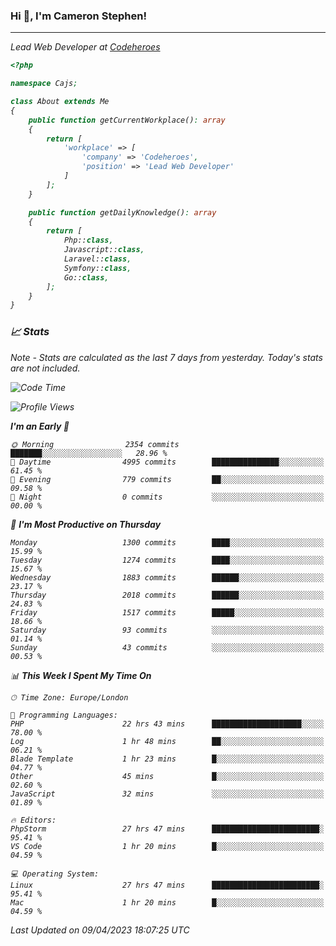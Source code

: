### Hi 👋, I'm Cameron Stephen!
<hr>
<p><em>Lead Web Developer at <a href="https://codeheroes.co.uk">Codeheroes</a></p>


```php
<?php

namespace Cajs;

class About extends Me
{
    public function getCurrentWorkplace(): array
    {
        return [
            'workplace' => [
                'company' => 'Codeheroes',
                'position' => 'Lead Web Developer'
            ]
        ];
    }

    public function getDailyKnowledge(): array
    {
        return [
            Php::class,
            Javascript::class,
            Laravel::class,
            Symfony::class,
            Go::class,
        ];
    }
}
```

### 📈 Stats
<p><em>Note - Stats are calculated as the last 7 days from yesterday. Today's stats are not included.</em></p>


<!--START_SECTION:waka-->
![Code Time](http://img.shields.io/badge/Code%20Time-3%2C292%20hrs%2040%20mins-blue)

![Profile Views](http://img.shields.io/badge/Profile%20Views-0-blue)

**I'm an Early 🐤** 

```text
🌞 Morning                2354 commits        ███████░░░░░░░░░░░░░░░░░░   28.96 % 
🌆 Daytime                4995 commits        ███████████████░░░░░░░░░░   61.45 % 
🌃 Evening                779 commits         ██░░░░░░░░░░░░░░░░░░░░░░░   09.58 % 
🌙 Night                  0 commits           ░░░░░░░░░░░░░░░░░░░░░░░░░   00.00 % 
```
📅 **I'm Most Productive on Thursday** 

```text
Monday                   1300 commits        ████░░░░░░░░░░░░░░░░░░░░░   15.99 % 
Tuesday                  1274 commits        ████░░░░░░░░░░░░░░░░░░░░░   15.67 % 
Wednesday                1883 commits        ██████░░░░░░░░░░░░░░░░░░░   23.17 % 
Thursday                 2018 commits        ██████░░░░░░░░░░░░░░░░░░░   24.83 % 
Friday                   1517 commits        █████░░░░░░░░░░░░░░░░░░░░   18.66 % 
Saturday                 93 commits          ░░░░░░░░░░░░░░░░░░░░░░░░░   01.14 % 
Sunday                   43 commits          ░░░░░░░░░░░░░░░░░░░░░░░░░   00.53 % 
```


📊 **This Week I Spent My Time On** 

```text
🕑︎ Time Zone: Europe/London

💬 Programming Languages: 
PHP                      22 hrs 43 mins      ████████████████████░░░░░   78.00 % 
Log                      1 hr 48 mins        ██░░░░░░░░░░░░░░░░░░░░░░░   06.21 % 
Blade Template           1 hr 23 mins        █░░░░░░░░░░░░░░░░░░░░░░░░   04.77 % 
Other                    45 mins             █░░░░░░░░░░░░░░░░░░░░░░░░   02.60 % 
JavaScript               32 mins             ░░░░░░░░░░░░░░░░░░░░░░░░░   01.89 % 

🔥 Editors: 
PhpStorm                 27 hrs 47 mins      ████████████████████████░   95.41 % 
VS Code                  1 hr 20 mins        █░░░░░░░░░░░░░░░░░░░░░░░░   04.59 % 

💻 Operating System: 
Linux                    27 hrs 47 mins      ████████████████████████░   95.41 % 
Mac                      1 hr 20 mins        █░░░░░░░░░░░░░░░░░░░░░░░░   04.59 % 
```


 Last Updated on 09/04/2023 18:07:25 UTC
<!--END_SECTION:waka-->
